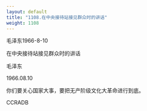 ```yaml
---
layout: default
title: "1108.在中央接待站接见群众时的讲话"
weight: 1108
---
```


毛泽东1966-8-10

在中央接待站接见群众时的讲话

毛泽东

1966.08.10

你们要关心国家大事，要把无产阶级文化大革命进行到底。

CCRADB

